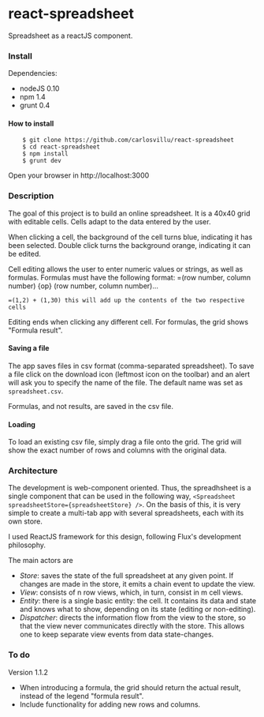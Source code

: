 react-spreadsheet
=================

Spreadsheet as a reactJS component.

### Install

Dependencies: 

* nodeJS 0.10
* npm 1.4
* grunt 0.4

#### How to install

        $ git clone https://github.com/carlosvillu/react-spreadsheet
        $ cd react-spreadsheet
        $ npm install
        $ grunt dev

Open your browser in http://localhost:3000

### Description

The goal of this project is to build an online spreadsheet. It is a 40x40 grid with editable cells. Cells adapt to the data entered by the user. 

When clicking a cell, the background of the cell turns blue, indicating it has been selected. Double click turns the background orange, indicating it can be edited.

Cell editing allows the user to enter numeric values or strings, as well as formulas. Formulas must have the following format: =(row number, column number) {op} (row number, column number)...

    =(1,2) + (1,30) this will add up the contents of the two respective cells

Editing ends when clicking any different cell. For formulas, the grid shows "Formula result". 

#### Saving a file

The app saves files in csv format (comma-separated spreadsheet). To save a file click on the download icon (leftmost icon on the toolbar) and an alert will ask you to specify the name of the file. The default name was set as `spreadsheet.csv`.

Formulas, and not results, are saved in the csv file.

#### Loading

To load an existing csv file, simply drag a file onto the grid. The grid will show the exact number of rows and columns with the original data.

### Architecture

The development is web-component oriented. Thus, the spreadhsheet is a single component that can be used in the following way, `<Spreadsheet spreadsheetStore={spreadsheetStore} />`. On the basis of this, it is very simple to create a multi-tab app with several spreadsheets, each with its own store. 

I used ReactJS framework for this design, following Flux's development philosophy. 

The main actors are 
    
* *Store*: saves the state of the full spreadsheet at any given point. If changes are made in the store, it emits a chain event to update the view. 
* *View*: consists of n row views, which, in turn, consist in m cell views. 
* *Entity*: there is a single basic entity: the cell. It contains its data and state and knows what to show, depending on its state (editing or non-editing).
* *Dispatcher*: directs the information flow from the view to the store, so that the view never communicates directly with the store. This allows one to keep separate view events from data state-changes.

### To do

Version 1.1.2 

* When introducing a formula, the grid should return the actual result, instead of the legend "formula result".
* Include functionality for adding new rows and columns.


